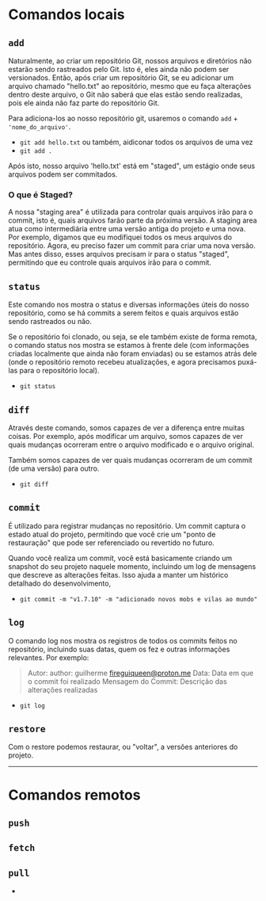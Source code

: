 # Comandos locais

## `add`
Naturalmente, ao criar um repositório Git, nossos arquivos e diretórios não estarão sendo rastreados pelo Git. Isto é, eles ainda não podem ser versionados. Então, após criar um repositório Git, se eu adicionar um arquivo chamado "hello.txt" ao repositório, mesmo que eu faça alterações dentro deste arquivo, o Git não saberá que elas estão sendo realizadas, pois ele ainda não faz parte do repositório Git.

Para adiciona-los ao nosso repositório git, usaremos o comando `add` + `'nome_do_arquivo'`.
- `git add hello.txt`
ou também, aidiconar todos os arquivos de uma vez
- `git add .`

Após isto, nosso arquivo 'hello.txt' está em "staged", um estágio onde seus arquivos podem ser commitados.

### O que é Staged?
A nossa "staging area" é utilizada para controlar quais arquivos irão para o commit, isto é, quais arquivos farão parte da próxima versão. A staging area atua como intermediária entre uma versão antiga do projeto e uma nova. Por exemplo, digamos que eu modifiquei todos os meus arquivos do repositório. Agora, eu preciso fazer um commit para criar uma nova versão. Mas antes disso, esses arquivos precisam ir para o status "staged", permitindo que eu controle quais arquivos irão para o commit.

## `status`
Este comando nos mostra o status e diversas informações úteis do nosso repositório, como se há commits a serem feitos e quais arquivos estão sendo rastreados ou não.

Se o repositório foi clonado, ou seja, se ele também existe de forma remota, o comando status nos mostra se estamos à frente dele (com informações criadas localmente que ainda não foram enviadas) ou se estamos atrás dele (onde o repositório remoto recebeu atualizações, e agora precisamos puxá-las para o repositório local).
- `git status`

## `diff`
Através deste comando, somos capazes de ver a diferença entre muitas coisas. Por exemplo, após modificar um arquivo, somos capazes de ver quais mudanças ocorreram entre o arquivo modificado e o arquivo original.

Também somos capazes de ver quais mudanças ocorreram de um commit (de uma versão) para outro.
- `git diff`

## `commit`
É utilizado para registrar mudanças no repositório. Um commit captura o estado atual do projeto, permitindo que você crie um "ponto de restauração" que pode ser referenciado ou revertido no futuro.

Quando você realiza um commit, você está basicamente criando um snapshot do seu projeto naquele momento, incluindo um log de mensagens que descreve as alterações feitas. Isso ajuda a manter um histórico detalhado do desenvolvimento,

- `git commit -m "v1.7.10" -m "adicionado novos mobs e vilas ao mundo"`

## `log`
O comando log nos mostra os registros de todos os commits feitos no repositório, incluindo suas datas, quem os fez e outras informações relevantes. Por exemplo:
> Autor: author: guilherme fireguiqueen@proton.me
> Data: Data em que o commit foi realizado
> Mensagem do Commit: Descrição das alterações realizadas

- `git log`

## `restore`
Com o restore podemos restaurar, ou "voltar", a versões anteriores do projeto.

_______

# Comandos remotos 

## `push`

## `fetch`

## `pull`

-
